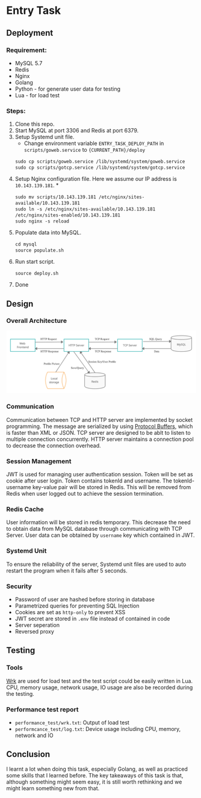 # Entry Task
## Deployment
### Requirement: 
-   MySQL 5.7
-   Redis
-   Nginx
-   Golang
-   Python - for generate user data for testing
-   Lua - for load test

### Steps:
1. Clone this repo.
2. Start MySQL at port 3306 and Redis at port 6379. 
3. Setup Systemd unit file. 
    * Change environment variable `ENTRY_TASK_DEPLOY_PATH` in `scripts/goweb.service` to `{CURRENT_PATH}/deploy` 
    ```
    sudo cp scripts/goweb.service /lib/systemd/system/goweb.service
    sudo cp scripts/gotcp.service /lib/systemd/system/gotcp.service
    ```
4. Setup Nginx configuration file. Here we assume our IP address is `10.143.139.181`.
   *
   ```
   sudo mv scripts/10.143.139.181 /etc/nginx/sites-available/10.143.139.181
   sudo ln -s /etc/nginx/sites-available/10.143.139.181 /etc/nginx/sites-enabled/10.143.139.181
   sudo nginx -s reload
   ```
5. Populate data into MySQL.
   ```
   cd mysql
   source populate.sh
   ```
6. Run start script.
   ```
   source deploy.sh
   ```
7. Done

## Design
### Overall Architecture
![architecture.png](./img/architecture.png)

### Communication
Communication between TCP and HTTP server are implemented by socket programming. The message are serialized by using [Protocol Buffers](https://developers.google.com/protocol-buffers), which is faster than XML or JSON. TCP server are designed to be ablt to listen to multiple connection concurrently. HTTP server maintains a connection pool to decrease the connection overhead.

### Session Management
JWT is used for managing user authentication session. Token will be set as cookie after user login. Token contains tokenId and username. The tokenId-username key-value pair will be stored in Redis. This will be removed from Redis when user logged out to achieve the session termination.

### Redis Cache
User information will be stored in redis temporary. This decrease the need to obtain data from MySQL database through communicating with TCP Server. User data can be obtained by `username` key which contained in JWT. 

### Systemd Unit
To ensure the reliability of the server, Systemd unit files are used to auto restart the program when it fails after 5 seconds.

### Security
* Password of user are hashed before storing in database
* Parametrized queries for preventing SQL Injection
* Cookies are set as `http-only` to prevent XSS
* JWT secret are stored in `.env` file instead of contained in code
* Server seperation
* Reversed proxy

## Testing
### Tools
[Wrk](https://github.com/wg/wrk) are used for load test and the test script could be easily written in Lua. CPU, memory usage, network usage, IO usage are also be recorded during the testing.

### Performance test report
* `performance_test/wrk.txt`: Output of load test
* `performcance_test/log.txt`: Device usage including CPU, memory, network and IO

## Conclusion
I learnt a lot when doing this task, especially Golang, as well as practiced some skills that I learned before. The key takeaways of this task is that, although something might seem easy, it is still worth rethinking and we might learn something new from that.
